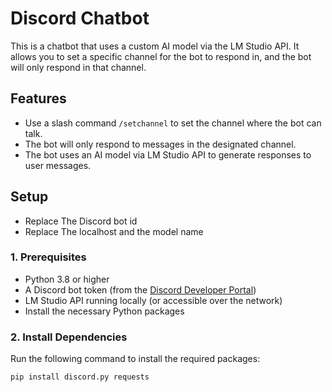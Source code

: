 # Discord Chatbot

This is a chatbot that uses a custom AI model via the LM Studio API. It allows you to set a specific channel for the bot to respond in, and the bot will only respond in that channel.

## Features
- Use a slash command `/setchannel` to set the channel where the bot can talk.
- The bot will only respond to messages in the designated channel.
- The bot uses an AI model via LM Studio API to generate responses to user messages.

## Setup
- Replace The Discord bot id
- Replace The localhost and the model name
### 1. Prerequisites

- Python 3.8 or higher
- A Discord bot token (from the [Discord Developer Portal](https://discord.com/developers/applications))
- LM Studio API running locally (or accessible over the network)
- Install the necessary Python packages

### 2. Install Dependencies

Run the following command to install the required packages:

```bash
pip install discord.py requests


